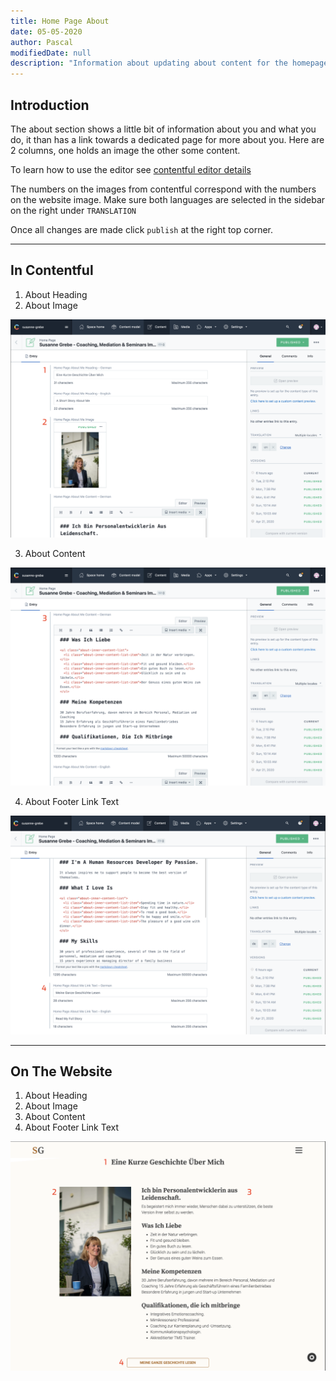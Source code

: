 ```yaml
---
title: Home Page About
date: 05-05-2020
author: Pascal
modifiedDate: null
description: "Information about updating about content for the homepage"
---
```


## Introduction

The about section shows a little bit of information about you and what you do, it than has a link towards a dedicated page for more about you.
Here are 2 columns, one holds an image the other some content.

To learn how to use the editor see [contentful editor details](./articles/Contentful/contentful-editor/)

The numbers on the images from contentful correspond with the numbers on the website image. Make sure both languages are selected in the sidebar on the right under `TRANSLATION`

Once all changes are made click `publish` at the right top corner.

---

## In Contentful

1. About Heading
2. About Image

![first](./about-heading.png)

3. About Content

![second](./about-content.png)

4. About Footer Link Text

![third](./about-footer.png)

---

## On The Website

1. About Heading
2. About Image
3. About Content
4. About Footer Link Text

![third](./about-front.png)